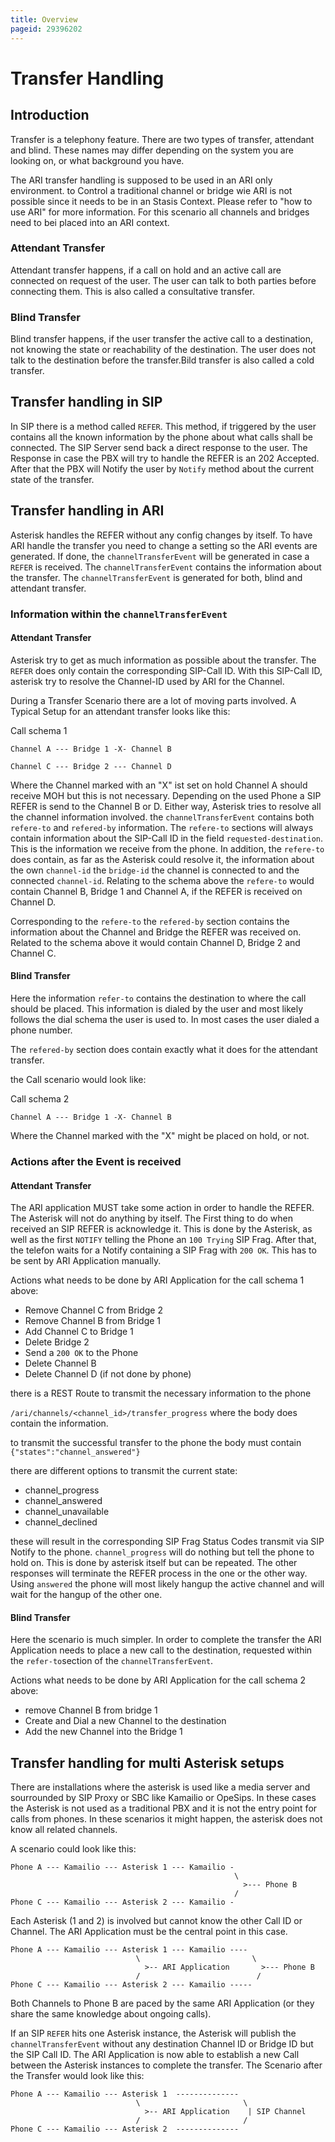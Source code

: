 ```yaml
---
title: Overview
pageid: 29396202
---
```


# Transfer Handling

## Introduction

Transfer is a telephony feature. There are two types of transfer, attendant and blind. These names may differ depending on the system you are looking on, or what background you have.

The ARI transfer handling is supposed to be used in an ARI only environment. to Control a traditional channel or bridge wie ARI is not possible since it needs to be in an Stasis Context. Please refer to "how to use ARI" for more information. For this scenario all channels and bridges need to bei placed into an ARI context.

### Attendant Transfer
Attendant transfer happens, if a call on hold and an active call are connected on request of the user. The user can talk to both parties before connecting them. This is also called a consultative transfer.

### Blind Transfer
Blind transfer happens, if the user transfer the active call to a destination, not knowing the state or reachability of the destination. The user does not talk to the destination before the transfer.Bild transfer is also called a cold transfer. 

## Transfer handling in SIP

In SIP there is a method called `REFER`. This method, if triggered by the user contains all the known information by the phone about what calls shall be connected. The SIP Server send back a direct response to the user. The Response in case the PBX will try to handle the REFER is an 202 Accepted. After that the PBX will Notify the user by `Notify` method about the current state of the transfer.

## Transfer handling in ARI

Asterisk handles the REFER without any config changes by itself. To have ARI handle the transfer you need to change a setting so the ARI events are generated. If done, the `channelTransferEvent` will be generated in case a `REFER` is received. The `channelTransferEvent` contains the information about the transfer. The `channelTransferEvent` is generated for both, blind and attendant transfer.

### Information within the `channelTransferEvent`

#### Attendant Transfer

Asterisk try to get as much information as possible about the transfer. The `REFER` does only contain the corresponding SIP-Call ID. With this SIP-Call ID, asterisk try to resolve the Channel-ID used by ARI for the Channel.

During a Transfer Scenario there are a lot of moving parts involved. A Typical Setup for an attendant transfer looks like this:

Call schema 1
```
Channel A --- Bridge 1 -X- Channel B

Channel C --- Bridge 2 --- Channel D
```

Where the Channel marked with an "X" ist set on hold Channel A should receive MOH but this is not necessary.
Depending on the used Phone a SIP REFER is send to the Channel B or D. Either way, Asterisk tries to resolve all the channel information involved.
the `channelTransferEvent` contains both `refere-to` and `refered-by` information.
The `refere-to` sections will always contain information about the SIP-Call ID in the field `requested-destination`. This is the information we receive from the phone.
In addition, the `refere-to` does contain, as far as the Asterisk could resolve it, the information about the own `channel-id` the `bridge-id` the channel is connected to and the connected `channel-id`. Relating to the schema above the `refere-to` would contain Channel B, Bridge 1 and Channel A, if the REFER is received on Channel D. 

Corresponding to the `refere-to` the `refered-by` section contains the information about the Channel and Bridge the REFER was received on. Related to the schema above it would contain Channel D, Bridge 2 and Channel C.

#### Blind Transfer

Here the information `refer-to` contains the destination to where the call should be placed. This information is dialed by the user and most likely follows the dial schema the user is used to. In most cases the user dialed a phone number.

The `refered-by` section does contain exactly what it does for the attendant transfer.

the Call scenario would look like:

Call schema 2
```
Channel A --- Bridge 1 -X- Channel B
```

Where the Channel marked with the "X" might be placed on hold, or not.

### Actions after the Event is received

#### Attendant Transfer
The ARI application MUST take some action in order to handle the REFER. The Asterisk will not do anything by itself.  The First thing to do when received an SIP REFER is acknowledge it. This is done by the Asterisk, as well as the first `NOTIFY` telling the Phone an `100 Trying` SIP Frag. After that, the telefon waits for a Notify containing a SIP Frag  with `200 OK`. This has to be sent by ARI Application manually.

Actions what needs to be done by ARI Application for the call schema 1 above:

* Remove Channel C from Bridge 2
* Remove Channel B from Bridge 1
* Add Channel C to Bridge 1
* Delete Bridge 2
* Send a `200 OK` to the Phone
* Delete Channel B
* Delete Channel D (if not done by phone)


there is a REST Route to transmit the necessary information to the phone

`/ari/channels/<channel_id>/transfer_progress` where the body does contain the information. 

to transmit the successful transfer to the phone the body must contain `{"states":"channel_answered"}`

there are different options to transmit the current state:

* channel_progress
* channel_answered
* channel_unavailable
* channel_declined

these will result in the corresponding SIP Frag Status Codes transmit via SIP Notify to the phone. `channel_progress` will do nothing but tell the phone to hold on. This is done by asterisk itself but can be repeated. The other responses will terminate the REFER process in the one or the other way. Using `answered` the phone will most likely hangup the active channel and will wait for the hangup of the other one.


#### Blind Transfer

Here the scenario is much simpler. In order to complete the transfer the ARI Application needs to place a new call to the destination, requested within the `refer-to`section of the `channelTransferEvent`.

Actions what needs to be done by ARI Application for the call schema 2 above:

* remove Channel B from bridge 1
* Create and Dial a new Channel to the destination
* Add the new Channel into the Bridge 1

## Transfer handling for multi Asterisk setups

There are installations where the asterisk is used like a media server and sourrounded by SIP Proxy or SBC like Kamailio or OpeSips. In these cases the Asterisk is not used as a traditional PBX and it is not the entry point for calls from phones. In these scenarios it might happen, the asterisk does not know all related channels.

A scenario could look like this:


```
Phone A --- Kamailio --- Asterisk 1 --- Kamailio -
                                                  \
                                                    >--- Phone B
                                                  /
Phone C --- Kamailio --- Asterisk 2 --- Kamailio -

```
Each Asterisk (1 and 2)  is involved but cannot know the other Call ID or Channel.
The ARI Application must be the central point in this case.
```
Phone A --- Kamailio --- Asterisk 1 --- Kamailio ----
                            \                         \
                              >-- ARI Application       >--- Phone B
                            /                          /
Phone C --- Kamailio --- Asterisk 2 --- Kamailio -----

```
Both Channels to Phone B are paced by the same ARI Application (or they share the same knowledge about ongoing calls).

If an SIP `REFER` hits one Asterisk instance, the Asterisk will publish the `channelTransferEvent` without any destination Channel ID or Bridge ID but the SIP Call ID. The ARI Application is now able to establish a new Call between the Asterisk instances to complete the transfer. The Scenario after the Transfer would look like this:



```
Phone A --- Kamailio --- Asterisk 1  --------------
                            \                       \
                              >-- ARI Application    | SIP Channel
                            /                       /
Phone C --- Kamailio --- Asterisk 2  --------------

```
